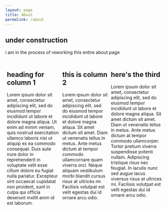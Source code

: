 ```yaml
---
layout: page
title: About
permalink: /about
---
```

<html>
  <div class="additional-content">
    <h2>under construction</h2>
    <p>i am in the process of reworking this entire about page</p>
  </div>
<head>
  <meta charset="UTF-8">
  <style>
    /* Define the layout of the three columns */
    .container {
      display: flex;
      flex-direction: row;
      max-width: 100%;
      margin: 0 auto;
    }
    .column {
      flex: 1;
      padding: 5px;
      box-sizing: border-box;
    }
    /* Style the columns */
    .column:nth-child(1) {
    }
    .column:nth-child(2) {
    }
    .column:nth-child(3) {
    }
  </style>
</head>
<body>
  <div class="container">
    <div class="column">
      <h2>heading for column 1</h2>
      <p>Lorem ipsum dolor sit amet, consectetur adipiscing elit, sed do eiusmod tempor incididunt ut labore et dolore magna aliqua. Ut enim ad minim veniam, quis nostrud exercitation ullamco laboris nisi ut aliquip ex ea commodo consequat. Duis aute irure dolor in reprehenderit in voluptate velit esse cillum dolore eu fugiat nulla pariatur. Excepteur sint occaecat cupidatat non proident, sunt in culpa qui officia deserunt mollit anim id est laborum.</p>
    </div>
    <div class="column">
      <h2>this is column 2</h2>
      <p>Lorem ipsum dolor sit amet, consectetur adipiscing elit, sed do eiusmod tempor incididunt ut labore et dolore magna aliqua. Sit amet dictum sit amet. Diam ut venenatis tellus in metus. Ante metus dictum at tempor commodo ullamcornare quam viverra orci. Neque aliquam vestibulum morbi blandit cursus risus at ultrices mi. Facilisis volutpat est velit egestas dui id ornare arcu odio.</p>
    </div>
    <div class="column">
      <h2>here's the third</h2>
      <p>Lorem ipsum dolor sit amet, consectetur adipiscing elit, sed do eiusmod tempor incididunt ut labore et dolore magna aliqua. Sit amet dictum sit amet. Diam ut venenatis tellus in metus. Ante metus dictum at tempor commodo ullamcorper. Tortor pretium viverra suspendisse potenti nullam. Adipiscing tristique risus nec feugiat. In iaculis nunc sed augue lacus viversus risus at ultrices mi. Facilisis volutpat est velit egestas dui id ornare arcu odio.</p>
    </div>
  </div>
</body>
</html>

